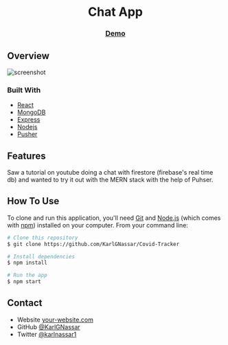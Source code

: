 <h1 align="center">Chat App</h1>

<div align="center">
  <h3>
    <a href="https://chat-mern-ae2c1.firebaseapp.com/">
      Demo
    </a>
  </h3>
</div>

## Overview

![screenshot](https://user-images.githubusercontent.com/16707738/92399059-5716eb00-f132-11ea-8b14-bcacdc8ec97b.png)

### Built With

- [React](https://reactjs.org/)
- [MongoDB](https://www.mongodb.com/3)
- [Express](https://expressjs.com/)
- [Nodejs](https://nodejs.org/en/)
- [Pusher](https://pusher.com/)

## Features

Saw a tutorial on youtube doing a chat with firestore (firebase's real time db) and wanted to try it out with the MERN stack with the help of Puhser.

## How To Use

To clone and run this application, you'll need [Git](https://git-scm.com) and [Node.js](https://nodejs.org/en/download/) (which comes with [npm](http://npmjs.com)) installed on your computer. From your command line:

```bash
# Clone this repository
$ git clone https://github.com/KarlGNassar/Covid-Tracker

# Install dependencies
$ npm install

# Run the app
$ npm start
```

## Contact

- Website [your-website.com](https://{your-web-site-link})
- GitHub [@KarlGNassar](https://{github.com/KarlGNassar})
- Twitter [@karlnassar1](https://{instagram.com/karlnassar1})
